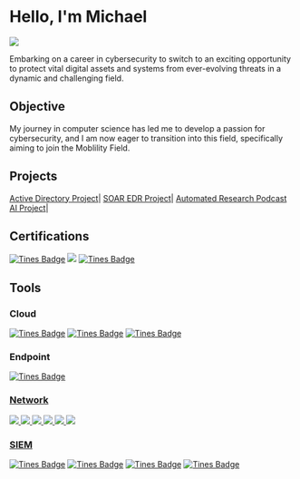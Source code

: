 
# Hello, I'm Michael
<a href="https://linkedin.com/in/michael-warburton-5214a8161"><img src="https://img.shields.io/badge/-LinkedIn-0072b1?&style=for-the-badge&logo=linkedin&logoColor=white" /></a>


Embarking on a career in cybersecurity to switch to an exciting opportunity to protect vital digital assets and systems from ever-evolving threats in a dynamic and challenging field.

## Objective

My journey in computer science has led me to develop a passion for cybersecurity, and I am now eager to transition into this field, specifically aiming to join the Moblility Field.
## Projects

<a href="https://github.com/zambezi21/Active-Directory-Project/tree/main">Active Directory Project</a>| <a href="https://github.com/zambezi21/SOAR-EDR-PROJECT/tree/main">SOAR EDR Project</a>| <a href="https://github.com/zambezi21/Automated-Research-Podcast-AI-Project/tree/main">Automated Research Podcast AI Project</a>|
## Certifications

<div>
  <a href="https://partners.comptia.org/certifications/security" target="_blank">
  <img src="https://img.shields.io/badge/-Security+-FF0000?&style=for-the-badge&logo=Tines&logoColor=white" alt="Tines Badge" /></a>
  <a href="https://aws.amazon.com/certification/certified-cloud-practitioner/" target="_blank">
  <img src="https://img.shields.io/badge/-AWS Certified Cloud Practitioner-FF9900?style=for-the-badge&logo=google&logoColor=white" /></a>
  <a href="https://grow.google/ai-essentials/" target="_blank">
  <img src="https://img.shields.io/badge/-Google AI Essentials-0000FF?&style=for-the-badge&logo=Tines&logoColor=white" alt="Tines Badge" /></a>


## Tools

### Cloud
<div>
  <a href="https://aws.amazon.com/" target="_blank">
  <img src="https://img.shields.io/badge/-Amazon%20AWS-FF9900?&style=for-the-badge&logo=Tines&logoColor=white" alt="Tines Badge" /></a>
<a href="https://www.tines.com" target="_blank">
  <img src="https://img.shields.io/badge/-Tines-FF9900?&style=for-the-badge&logo=Tines&logoColor=white" alt="Tines Badge" /></a>
<a href="https://www.slack.com" target="_blank">
  <img src="https://img.shields.io/badge/-Slack-FF9900?&style=for-the-badge&logo=Tines&logoColor=white" alt="Tines Badge" />
</a>

### Endpoint
<div>
<a href="https://www.limacharlie.com/" target="_blank">
  <img src="https://img.shields.io/badge/-LimaCharlie-FF0000?&style=for-the-badge&logo=Tines&logoColor=white" alt="Tines Badge" /></a>
  <a href="https://www.tines.com" target="_blank">
  
### Network
<div>
<img src="https://img.shields.io/badge/-Wireshark-1679A7?&style=for-the-badge&logo=Wireshark&logoColor=white" />
<img src="https://img.shields.io/badge/-Kali%20Linux-00C853?&style=for-the-badge&logo=Linux&logoColor=white" />
<img src="https://img.shields.io/badge/-Windows%2010-00C853?&style=for-the-badge&logo=Windows&logoColor=white" />
<img src="https://img.shields.io/badge/-Windows%20Server-00C853?&style=for-the-badge&logo=Windows&logoColor=white" />
<img src="https://img.shields.io/badge/-Windows%2011-00C853?&style=for-the-badge&logo=windows&logoColor=white" />
<img src="https://img.shields.io/badge/-Cisco%20Packet%20Tracer-00C853?&style=for-the-badge&logo=cisco&logoColor=white" />
</div>

### SIEM
<div>
  <a href="https://www.splunk.com/" target="_blank">
  <img src="https://img.shields.io/badge/-Splunk-FF0000?&style=for-the-badge&logo=Tines&logoColor=white" alt="Tines Badge" /></a>
<a href="https://learn.microsoft.com/en-us/sysinternals/downloads/sysmon" target="_blank">
  <img src="https://img.shields.io/badge/-Sysmon-FF0000?&style=for-the-badge&logo=Tines&logoColor=white" alt="Tines Badge" /></a>
<a href="https://www.limacharlie.com/" target="_blank">
  <img src="https://img.shields.io/badge/-LimaCharlie-FF0000?&style=for-the-badge&logo=Tines&logoColor=white" alt="Tines Badge" /></a>
  <a href="https://www.tines.com" target="_blank">
  <img src="https://img.shields.io/badge/-Tines-FF0000?&style=for-the-badge&logo=Tines&logoColor=white" alt="Tines Badge" />
</a>
</div>
